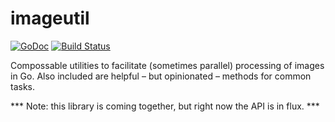 # imageutil
[![GoDoc](https://godoc.org/github.com/buth/imageutil?status.svg)](https://godoc.org/github.com/buth/imageutil) [![Build Status](https://travis-ci.org/buth/imageutil.svg?branch=master)](https://travis-ci.org/buth/imageutil)

Compossable utilities to facilitate (sometimes parallel) processing of images in Go. Also included are helpful – but opinionated – methods for common tasks.

*** Note: this library is coming together, but right now the API is in flux. ***
